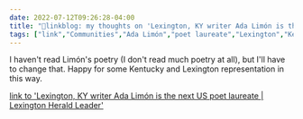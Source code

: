 ```yaml
---
date: 2022-07-12T09:26:28-04:00
title: "🔗linkblog: my thoughts on 'Lexington, KY writer Ada Limón is the next US poet laureate | Lexington Herald Leader'"
tags: ["link","Communities","Ada Limón","poet laureate","Lexington","Kentucky"]
---
```

I haven't read Limón's poetry (I don't read much poetry at all), but I'll have to change that. Happy for some Kentucky and Lexington representation in this way.
 

[link to 'Lexington, KY writer Ada Limón is the next US poet laureate | Lexington Herald Leader'](https://www.kentucky.com/news/state/kentucky/article263358118.html)
